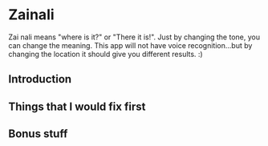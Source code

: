 # Zainali
Zai nali means "where is it?" or "There it is!". Just by changing the tone, you can change the meaning. This app will not have voice recognition...but by changing the location it should give you different results. :)

## Introduction

## Things that I would fix first

## Bonus stuff


